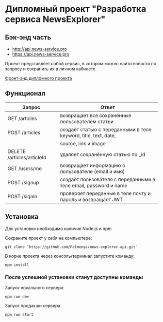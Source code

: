 # Дипломный проект "Разработка сервиса NewsExplorer"
  ## Бэк-энд часть
 * http://api.news-service.pro 
 * https://api.news-service.pro 
  
  Проект представляет собой сервис, в котором можно найти новости по запросу и сохранить их в личном кабинете.
  
  [Фронт-энд дипломного проекта](https://github.com/Pelmenya/news-explorer-frontend)
 
 ## Функционал

| Запрос                                            | Ответ                                                               |
|---------------------------------------------------|---------------------------------------------------------------------|
| GET /articles                                     | возвращает все сохранённые пользователем статьи                     |
| POST /articles                                    | создаёт статью с переданными в теле keyword, title, text, date,     |
|                                                   | source, link и image                                                |
| DELETE /articles/articleId                        | удаляет сохранённую статью  по _id                                  |
| GET /users/me                                     | возвращает информацию о пользователе (email и имя)                  |
| POST /signup                                      | создаёт пользователя с переданными в теле email, password и name    |
| POST /signin                                      | проверяет переданные в теле почту и пароль и возвращает JWT         |

## Установка

Для установки необходимо наличие Node.js и npm

Сохраните проект у себя на компьютере:
```
git clone `https://github.com/Pelmenya/news-explorer-api.git`
```
В корне проекта через консоль/терминал запустите команду:
```
npm install
```

### После успешной установки станут доступны команды

Запуск локального сервера:  
```
npm run dev
```
Запуск продакшн сервера:  
```
npm run start
```
